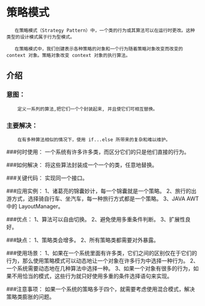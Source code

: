 # 策略模式
    
       在策略模式（Strategy Pattern）中，一个类的行为或其算法可以在运行时更改。这种类型的设计模式属于行为型模式。
       
       在策略模式中，我们创建表示各种策略的对象和一个行为随着策略对象改变而改变的 context 对象。策略对象改变 context 对象的执行算法。
    
## 介绍

### 意图：
        定义一系列的算法,把它们一个个封装起来, 并且使它们可相互替换。

### 主要解决：
        在有多种算法相似的情况下，使用 if...else 所带来的复杂和难以维护。

###何时使用：
        一个系统有许多许多类，而区分它们的只是他们直接的行为。

###如何解决：
        将这些算法封装成一个一个的类，任意地替换。

###关键代码：
        实现同一个接口。

###应用实例：
        1、诸葛亮的锦囊妙计，每一个锦囊就是一个策略。 2、旅行的出游方式，选择骑自行车、坐汽车，每一种旅行方式都是一个策略。 3、JAVA AWT 中的 LayoutManager。

###优点： 
        1、算法可以自由切换。 2、避免使用多重条件判断。 3、扩展性良好。

###缺点： 
        1、策略类会增多。 2、所有策略类都需要对外暴露。

###使用场景： 
        1、如果在一个系统里面有许多类，它们之间的区别仅在于它们的行为，那么使用策略模式可以动态地让一个对象在许多行为中选择一种行为。 2、一个系统需要动态地在几种算法中选择一种。 3、如果一个对象有很多的行为，如果不用恰当的模式，这些行为就只好使用多重的条件选择语句来实现。

###注意事项：
        如果一个系统的策略多于四个，就需要考虑使用混合模式，解决策略类膨胀的问题。